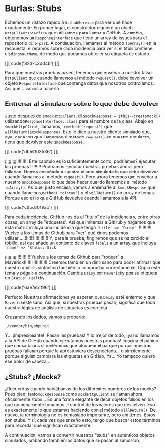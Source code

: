 # Burlas: Stubs

Echemos un vistazo rápido a `GithubService` para ver qué hace exactamente. En primer lugar, el constructor requiere un objeto `HttpClientInterface` que utilizamos para llamar a GitHub. A cambio, obtenemos un `ResponseInterface` que tiene un array de issues para el repositorio `dino-park`. A continuación, llamamos al método `toArray()` en la respuesta, e iteramos sobre cada incidencia para ver si el título contiene el`$dinosaurName`, de modo que podamos obtener su etiqueta de estado.

[[[ code('8232c3dd4b') ]]]

Para que nuestras pruebas pasen, tenemos que enseñar a nuestro falso `httpClient` que cuando llamemos al método `request()`, debe devolver un objeto `ResponseInterface` que contenga datos que nosotros controlamos. Así que... vamos a hacerlo.

## Entrenar al simulacro sobre lo que debe devolver

Justo después de `$mockHttpClient`, di `$mockResponse = $this->createMock()` utilizando`ResponseInterface::class` para el nombre de la clase. Abajo en `$mockHttpClient`, llamamos,`->method('request')` que `willReturn($mockResponse)`. Esto le dice a nuestro cliente simulado que, oye, cada vez que llamemos al método `request()` en nuestro simulacro, tiene que devolver este `$mockResponse`.

[[[ code('db50103536') ]]]

¡¡¡¡¡¡¡¡¡!!!!!!!!! Este capítulo es lo suficientemente corto, podríamos? ejecutar las pruebas !!!!!!!!! Podríamos ejecutar nuestras pruebas ahora, pero fallarían. Hemos enseñado a nuestro cliente simulado lo que debe devolver cuando llamamos al método `request()`. Pero ahora tenemos que enseñar a nuestro `$mockResponse` lo que debe hacer cuando llamemos al método `toArray()`. Así que, justo encima, vamos a enseñarle al `$mockResponse` que cuando llamemos,`method('toArray')` y él `willReturn()` un array de temas. Porque eso es lo que GitHub devuelve cuando llamamos a la API.

[[[ code('c9bc8019ab') ]]]

Para cada incidencia, GitHub nos da el "título" de la incidencia y, entre otras cosas, un array de "etiquetas". Así que imitemos a GitHub y hagamos que esta matriz incluya una incidencia que tenga `'title' => 'Daisy'`. !!!!!!!!!! Vuelve a los temas de Github para "ver" qué dinos podemos utilizar.....!!!!!!!!!!!!!!!!!!! Y, para la prueba, fingiremos que se ha torcido el tobillo, así que añade un conjunto de claves `labels` a un array, que incluya `'name' => 'Status: Sick'`

¡¡¡¡¡¡¡¡¡¡!!!!!!!!!! Vuelve a los temas de Github para "rodear" a Maverick!!!!!!!!!!!!!!!!!!! Creemos también un dino sano para poder afirmar que nuestro análisis sintáctico también lo comprueba correctamente. Copia este tema y pégalo a continuación. Cambia `Daisy` por `Maverick`y pon su etiqueta en `Status: Healthy`.

[[[ code('6ae7eb1f96') ]]]

Perfecto Nuestras afirmaciones ya esperan que `Daisy` esté enfermo y que `Maverick`esté sano. Así que, si nuestras pruebas pasan, significa que toda nuestra lógica de análisis de etiquetas es correcta.

Cruzando los dedos, vamos a probarlo:

```terminal
./vendor/bin/phpunit
```

Y... ¡Impresionante! ¡Pasan las pruebas! Y lo mejor de todo, ¡ya no llamamos a la API de GitHub cuando ejecutamos nuestras pruebas! Imagina el pánico que causaríamos si tuviéramos que bloquear el parque porque nuestras pruebas fallaran porque la api estuviera desconectada... o simplemente porque alguien cambiara las etiquetas en GitHub, Ya... Yo tampoco quiero ese dolor de cabeza...

## ¿Stubs? ¿Mocks?

¿Recuerdas cuando hablábamos de los diferentes nombres de los mocks? Pues bien, tanto`mockResponse` como `mockHttpClient` se llaman ahora oficialmente stubs... Es una forma elegante de decir objetos falsos en los que opcionalmente tomamos el control de los valores que devuelven. Eso es exactamente lo que estamos haciendo con el método `willReturn()`. De nuevo, la terminología no es demasiado importante, pero ahí tienes. Estos son stubs. Y sí, cada vez que enseño esto, tengo que buscar estos términos para recordar qué significan exactamente.

A continuación, vamos a convertir nuestros "stubs" en auténticos objetos simulados, probando también los datos que se pasan al simulacro.
